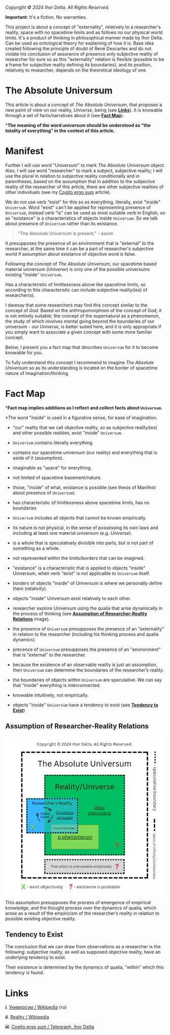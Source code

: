 _Copyright © 2024 Ihor Delta. All Rights Reserved._

**Important**: It's a fiction. No warranties. 

This project is about a concept of "externality", relatively to a researcher's reality, space with no spacetime limits and as follows no our physical world limits. It's a product of thinking in philosophical manner made by Ihor Delta. Can be used as ontological theory for explaining of how it is. Base idea created following the principle of doubt of René Descartes and do not violate his conclusion of assurance of presence only subjective reality of researcher for sure so as this "externality" relation is flexible (possible to be a frame for subjective reality defining its boundaries), and its position, relatively to researcher, depends on the theoretical ideology of one.

# The Absolute Universum

This article is about a concept of _The Absolute Universum_, that proposes a new point of view on our reality, _Universe_, being (see **[Links](#links)**). It is knowable through a set of facts/narratives about it (see **[Fact Map](#fact-map)**).

***The meaning of the word universum should be understood as “the totality of everything” in the context of this article.**

# Manifest

Further I will use word "Universum" to mark _The Absolute Universum_ object. Also, I will use word "researcher" to mark a subject, subjective reality; I will use the plural in relation to subjective reality conditionally and in parentheses, based on the assumption that in addition to the subjective reality of the researcher of this article, there are other subjective realities of other individuals (see my [Cogito ergo sum](https://telegra.ph/Cogito-ergo-sum-05-17) article).

We do not use verb "exist" for this so as everything, literally, exist "inside" ``Universum``. Word "exist" can't be applied for representing presence of ``Universum``, instead verb "is" can be used as most suitable verb in English, so as "existance" is a characteristics of objects inside ``Universum``. So we talk about presence of ``Universum`` rather than its existance.

> "The Absolute Universum is present." - axiom

It presupposes the presence of an environment that is "external" to the researcher, at the same time it can be a part of researcher's subjective world if assumption about existance of objective word is false. 

Following the concept of _The Absolute Universum_, our spacetime based material universum (_Universe_) is only one of the possible universums existing "inside" ``Universum``.

Has a characteristic of limitlessness above like spacetime limits, so according to this characteristic can include subjective reality(ies) of researcher(s).

I daresay that some researchers may find this concept similar to the concept of _God_.  Based on the anthropomorphism of the concept of God, it is not entirely suitable; the concept of the supernatural as a phenomenon, the study of which involves mental going beyond the boundaries of our universum - our _Universe_, is better suited here, and it is only appropriate if you simply want to associate a given concept with some more familiar concept.

Below, I present you a fact map that describes ``Universum`` for it to become knowable for you.

To fully understand this concept I recommend to imagine _The Absolute Universum_ so as its understanding is located on the border of spacetime nature of imagination/thinking.

# Fact Map

***Fact map implies additions as I reflect and collect facts about ``Universum``.**

*The word "inside" is used in a figurative sense, for ease of imagination.

- "our" reality that we call objective reality, so as subjective reality(ies) and other possible realities, exist "inside" ``Universum``. 

- ``Universum`` contains literally everything.

- contains our spacetime universum (our reality) and everything that is aside of it (assumption).

- imaginable as "space" for everything. 

- not limited of spacetime basement/nature. 

- those, "inside" of what, existance is possible (see thesis of Manifest about presence of ``Universum``).

- has characteristic of limitlessness above spacetime limits, has no boundaries 

- ``Universum`` includes all objects that cannot be known empirically. 

- its nature is not physical, in the sense of possessing its own laws and including at least one material universum (e.g. _Universe_). 

- is a whole that is speculatively divisible into parts, but is not part of something as a whole. 

- not represented within the limits/borders that can be imagined.

- "existance" is a characteristic that is applied to objects "inside" Universum, when verb "exist" is not applicable to ``Universum`` itself.

- borders of objects "inside" of Universum is where we personally define them (relativity). 

- objects "inside" Universum exist relatively to each other.

- researcher explore Universum using the qualia that arise dynamically in the process of thinking (see **[Assumption of Researcher-Reality Relations](#assumption-of-researcher-reality-relations)** image).

- the presence of ``Universum`` presupposes the presence of an "externality" in relation to the researcher (including his thinking process and qualia dynamics).

- precence of ``Universum`` presupposes the presence of an "environment" that is "external" to the researcher.

- because  the existence of an observable reality is just an assumption, then ``Universum`` can determine the boundaries of the researcher’s reality.

- the boundaries of objects within ``Universum`` are speculative.  We can say that “inside” everything is interconnected.

- knowable intuitively, not empirically.

- objects "inside" ``Universum`` have a tendency to exist (see **[Tendency to Exist](#tendency-to-exist)**)

## Assumption of Researcher-Reality Relations

![Assumption of Researcher-Reality Relations image](assumption-of-researcher-reality-relations.png)

This assumption presupposes the process of emergence of empirical knowledge, and the thought process over the dynamics of qualia, which arose as a result of the empiricism of the researcher’s reality in relation to possible existing objective reality.

## Tendency to Exist

The conclusion that we can draw from observations as a researcher is the following: subjective reality, as well as supposed objective reality, have an underlying tendency to exist.

Their existence is determined by the dynamics of qualia, “within” which this tendency is found.

# Links
**_i_**. [Универсум / Wikipedia](https://ru.m.wikipedia.org/wiki/%D0%A3%D0%BD%D0%B8%D0%B2%D0%B5%D1%80%D1%81%D1%83%D0%BC) (ru)

**_ii_**. [Reality / Wikipedia](https://en.m.wikipedia.org/wiki/Reality)

**_iii_**. [Cogito ergo sum / Telegraph, Ihor Delta](https://telegra.ph/Cogito-ergo-sum-05-17)
